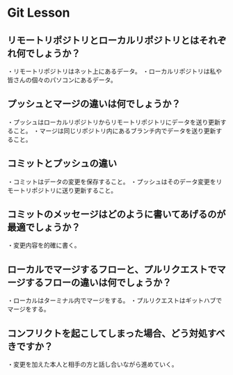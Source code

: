 # Git Lesson

## リモートリポジトリとローカルリポジトリとはそれぞれ何でしょうか？
・リモートリポジトリはネット上にあるデータ。
・ローカルリポジトリは私や皆さんの個々のパソコンにあるデータ。


## プッシュとマージの違いは何でしょうか？
・プッシュはローカルリポジトリからリモートリポジトリにデータを送り更新すること。
・マージは同じリポジトリ内にあるブランチ内でデータを送り更新すること。


## コミットとプッシュの違い
・コミットはデータの変更を保存すること。
・プッシュはそのデータ変更をリモートリポジトリに送り更新すること。


## コミットのメッセージはどのように書いてあげるのが最適でしょうか？
・変更内容を的確に書く。


## ローカルでマージするフローと、プルリクエストでマージするフローの違いは何でしょうか？
・ローカルはターミナル内でマージをする。
・プルリクエストはギットハブでマージをする。


## コンフリクトを起こしてしまった場合、どう対処すべきですか？
・変更を加えた本人と相手の方と話し合いながら進めていく。
